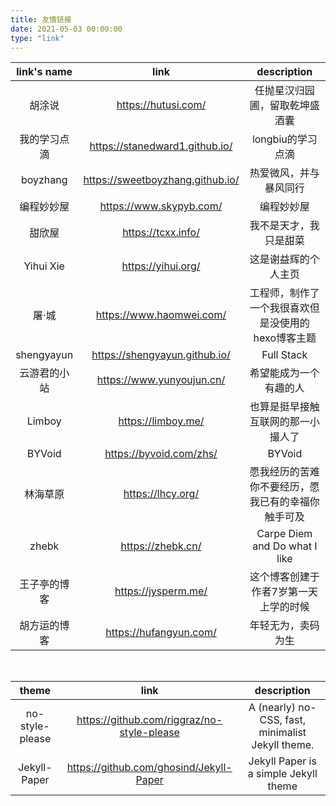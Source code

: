 ```yaml
---
title: 友情链接
date: 2021-05-03 00:00:00
type: "link"
---
```


| link's name |                                             link                                              |          description           |
|:-----------:|:---------------------------------------------------------------------------------------------:|:------------------------------:|
|     胡涂说     |                                      https://hutusi.com/                                      |        任抛星汉归园圃，留取乾坤盛酒囊         |
|   我的学习点滴    |                                https://stanedward1.github.io/                                 |          longbiu的学习点滴          |
|  boyzhang   |                               https://sweetboyzhang.github.io/                                |          热爱微风，并与暴风同行           |
|    编程妙妙屋    |                                    https://www.skypyb.com/                                    |             编程妙妙屋              |
|     甜欣屋     |                                      https://tcxx.info/                                       |          我不是天才，我只是甜菜           |
|  Yihui Xie  |                                      https://yihui.org/                                       |           这是谢益辉的个人主页           |
|     屠·城     |                                   https://www.haomwei.com/                                    |  工程师，制作了一个我很喜欢但是没使用的hexo博客主题   |
| shengyayun  |                                 https://shengyayun.github.io/                                 |           Full Stack           |
|   云游君的小站    |                                   https://www.yunyoujun.cn/                                   |          希望能成为一个有趣的人           |
|   Limboy    |                                      https://limboy.me/                                       |       也算是挺早接触互联网的那一小撮人了        |
|   BYVoid    |                    https://byvoid.com/zhs/                        |                BYVoid                |
|   林海草原    |               https://lhcy.org/                |      愿我经历的苦难你不要经历，愿我已有的幸福你触手可及        |
|   zhebk    |               https://zhebk.cn/                 |                Carpe Diem and Do what I like                |
|   王子亭的博客    |               https://jysperm.me/                        | 这个博客创建于作者7岁第一天上学的时候               |
|   胡方运的博客    |               https://hufangyun.com/                                  |       年轻无为，卖码为生              |


[//]: # (|         秦关属楚         |                            https://gonglexin.com/archive.html                             |                 Alchemist&#40;Elixir&#41; & Rubyist                 |)
[//]: # (|         曹小华的博客         |                                 http://blog.mangege.com/                                  |                 一个程序员的博客                 |)

<br>

|        theme                                                |               link               |                    description                     |
| :----------: | :------------------------------: | :------------------------------------------------: |
| no-style-please | https://github.com/riggraz/no-style-please | A (nearly) no-CSS, fast, minimalist Jekyll theme. |
| Jekyll-Paper      | https://github.com/ghosind/Jekyll-Paper | Jekyll Paper is a simple Jekyll theme             |
